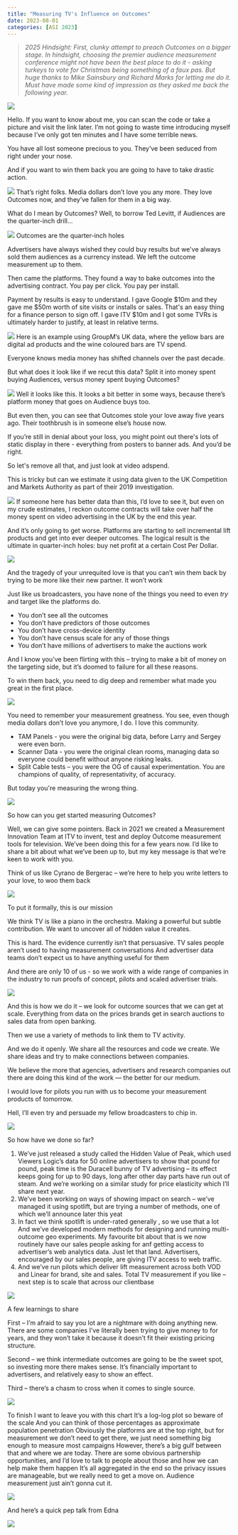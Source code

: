 ```yaml
---
title: "Measuring TV's Influence on Outcomes"
date: 2023-08-01
categories: [ASI 2023]
---
```


> _2025 Hindsight: First, clunky attempt to preach Outcomes on a bigger stage. In hindsight, choosing the premier audience measurement conference might not have been the best place to do it - asking turkeys to vote for Christmas being something of a faux pas. But huge thanks to Mike Sainsbury and Richard Marks for letting me do it. Must have made some kind of impression as they asked me back the following year._

![](Slide1.png)


Hello. If you want to know about me, you can scan the code or take a picture and visit the link later. I’m not going to waste time introducing myself because I’ve only got ten minutes and I have some terrible news.

You have all lost someone precious to you. They’ve been seduced from right under your nose.

And if you want to win them back you are going to have to take drastic action.


![](Slide2.png)
That’s right folks. Media dollars don’t love you any more. They love Outcomes now, and they’ve fallen for them in a big way. 

What do I mean by Outcomes? Well, to borrow Ted Levitt, if Audiences are the quarter-inch drill…


![](Slide3.png)
Outcomes are the quarter-inch holes

Advertisers have always wished they could buy results but we've always sold them audiences as a currency instead. We left the outcome measurement up to them. 

Then came the platforms. They found a way to bake outcomes into the advertising contract. You pay per click. You pay per install. 

Payment by results is easy to understand.
I gave Google $10m and they gave me $50m worth of site visits or installs or sales. That's an easy thing for a finance person to sign off.
I gave ITV $10m and I got some TVRs is ultimately harder to justify, at least in relative terms.  


![](Slide3a.png)
Here is an example using GroupM’s UK data, where the yellow bars are digital ad products and the wine coloured bars are TV spend.

Everyone knows media money has shifted channels over the past decade. 

But what does it look like if we recut this data? Split it into money spent buying Audiences, versus money spent buying Outcomes?


![](Slide4.png)
Well it looks like this. It looks a bit better in some ways, because there’s platform money that goes on Audience buys too.

But even then, you can see that Outcomes stole your love away five years ago. Their toothbrush is in someone else’s house now.

If you’re still in denial about your loss, you might point out there's lots of static display in there - everything from posters to banner ads. And you’d be right. 

So let's remove all that, and just look at video adspend.

This is tricky but can we estimate it using data given to the UK Competition and Markets Authority as part of their 2019 investigation.


![](Slide5.png)
If someone here has better data than this, I’d love to see it, but even on my crude estimates, I reckon outcome contracts will take over half the money spent on video advertising in the UK by the end this year.

And it’s only going to get worse. Platforms are starting to sell incremental lift products and get into ever deeper outcomes. The logical result is the ultimate in quarter-inch holes: buy net profit at a certain Cost Per Dollar.


![](Slide6.png)

And the tragedy of your unrequited love is that you can’t win them back by trying to be more like their new partner. It won’t work

Just like us broadcasters, you have none of the things you need to even *try* and target like the platforms do.

- You don’t see all the outcomes
- You don’t have predictors of those outcomes
- You don’t have cross-device identity
- You don’t have census scale for any of those things
- You don’t have millions of advertisers to make the auctions work

And I know you’ve been flirting with this – trying to make a bit of money on the targeting side, but it’s doomed to failure for all these reasons.

To win them back, you need to dig deep and remember what made you great in the first place.



![](Slide7.png)

You need to remember your measurement greatness. 
You see, even though media dollars don’t love you anymore, I do. I love this community.
- TAM Panels - you were the original big data, before Larry and Sergey were even born.
- Scanner Data - you were the original clean rooms, managing data so everyone could benefit without anyone risking leaks.
- Split Cable tests – you were the OG of causal experimentation.
You are champions of quality, of representativity, of accuracy. 

But today you're measuring the wrong thing. 


![](Slide8.png)

So how can you get started measuring Outcomes?

Well, we can give some pointers. Back in 2021 we created a Measurement Innovation Team at ITV to invent, test and deploy Outcome measurement tools for television. We’ve been doing this for a few years now. I’d like to share a bit about what we’ve been up to, but my key message is that we’re keen to work with you. 

Think of us like Cyrano de Bergerac – we’re here to help you write letters to your love, to woo them back


![](Slide9.png)

To put it formally, this is our mission

We think TV is like a piano in the orchestra. Making a powerful but subtle contribution. 
We want to uncover all of hidden value it creates.

This is hard. 
The evidence currently isn’t that persuasive.
TV sales people aren’t used to having measurement conversations 
And advertiser data teams don’t expect us to have anything useful for them

And there are only 10 of us - so we work with a wide range of companies in the industry to run proofs of concept, pilots and scaled advertiser trials. 


![](Slide10.png)


And this is how we do it – we look for outcome sources that we can get at scale. Everything from data on the prices brands get in search auctions to sales data from open banking.

Then we use a variety of methods to link them to TV activity.

And we do it openly. We share all the resources and code we create. We share ideas and try to make connections between companies.

We believe the more that agencies, advertisers and research companies out there are doing this kind of the work –– the better for our medium.

I would love for pilots you run with us to become your measurement products of tomorrow. 

Hell, I’ll even try and persuade my fellow broadcasters to chip in. 


![](Slide11.png)

So how have we done so far?

1. We’ve just released a study called the Hidden Value of Peak, which used Viewers Logic’s data for 50 online advertisers to show that pound for pound, peak time is the Duracell bunny of TV advertising – its effect keeps going for up to 90 days, long after other day parts have run out of steam. And we’re working on a similar study for price elasticity which I’ll share next year.
2. We’ve been working on ways of showing impact on search – we’ve managed it using spotlift, but are trying a number of methods, one of which we’ll announce later this yeat
3. In fact we think spotlift is under-rated generally , so we use that a lot
And we’ve developed modern methods for designing and running multi-outcome geo experiments. My favourite bit about that is we now routinely have our sales people asking for anf getting access to advertiser’s web analytics data. Just let that land. Advertisers, encouraged by our sales people, are giving ITV access to web traffic.
4. And we’ve run pilots which deliver lift measurement across both VOD and Linear for brand, site and sales. Total TV measurement if you like – next step is to scale that across our clientbase



![](Slide12.png)

A few learnings to share

First – I’m afraid to say you lot are a nightmare with doing anything new. There are some companies I’ve literally been trying to give money to for years, and they won’t take it because it doesn’t fit their existing pricing structure. 

Second – we think intermediate outcomes are going to be the sweet spot, so investing more there makes sense. It’s financially important to advertisers, and relatively easy to show an effect.

Third – there’s a chasm to cross when it comes to single source. 


![](Slide13.png)

To finish I want to leave you with this chart
It’s a log-log plot so beware of the scale
And you can think of those percentages as approximate population penetration
Obviously the platforms are at the top right, but for measurement we don’t need to get there, we just need something big enough to measure most campaigns
However, there’s a big gulf between that and where we are today. There are some obvious partnership opportunities, and I’d love to talk to people about those and how we can help make them happen
It’s all aggregated in the end so the privacy issues are manageable, but we really need to get a move on. Audience measurement just ain’t gonna cut it. 



![](Slide14.png)

And here’s a quick pep talk from Edna


![](Slide15.png)



